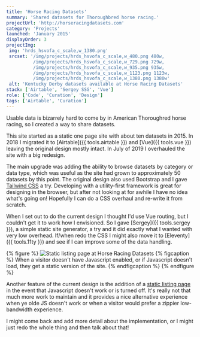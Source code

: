 ```yaml
---
title: 'Horse Racing Datasets'
summary: 'Shared datasets for Thoroughbred horse racing.'
projectUrl: 'http://horseracingdatasets.com'
category: 'Projects'
launched: 'January 2015'
displayOrder: 3
projectImg:
 img: 'hrds_hsvofa_c_scale,w_1380.png'
 srcset: '/img/projects/hrds_hsvofa_c_scale,w_480.png 480w,
          /img/projects/hrds_hsvofa_c_scale,w_729.png 729w,
          /img/projects/hrds_hsvofa_c_scale,w_935.png 935w,
          /img/projects/hrds_hsvofa_c_scale,w_1123.png 1123w,
          /img/projects/hrds_hsvofa_c_scale,w_1380.png 1380w'
 alt: 'Kentucky Derby datasets available at Horse Racing Datasets'
stack: ['Airtable', 'Sergey SSG', 'Vue']
role: ['Code', 'Curation', 'Design']
tags: ['Airtable', 'Curation']
---
```


Usable data is bizarrely hard to come by in American Thoroughred horse racing, so I created a way to share datasets.

This site started as a static one page site with about ten datasets in 2015. In 2018 I migrated it to [Airtable]({{ tools.airtable }}) and [Vue]({{ tools.vue }}) leaving the original design mostly intact. In July of 2019 I overhauled the site with a big redesign.

The main upgrade was adding the ability to browse datasets by category or data type, which was useful as the site had grown to approximately 50 datasets by this point. The original design also used Bootstrap and I gave [Tailwind CSS](https://tailwindcss.com/) a try. Developing with a utility-first framework is great for designing in the browser, but after not looking at for awhile I have no idea what's going on! Hopefully I can do a CSS overhaul and re-write it from scratch.

When I set out to do the current design I thought I'd use Vue routing, but I couldn't get it to work how I envisioned. So I gave [Sergey]({{ tools.sergey }}), a simple static site generator, a try and it did exactly what I wanted with very low overhead. If/when redo the CSS I might also move it to [Eleventy]({{ tools.11ty }}) and see if I can improve some of the data handling.

{% figure %}
  <img src="/img/HRDS-static.png" alt="Static listing page at Horse Racing Datasets" loading="lazy" />
  {% figcaption %}
    When a visitor doesn't have Javascript enabled, or if Javascript doesn't load, they get a static version of the site.
  {% endfigcaption %}
{% endfigure %}

Another feature of the current design is the addition of a [static listing page](http://horseracingdatasets.com/static/) in the event that Javascript doesn't work or is turned off. It's really not that much more work to maintain and it provides a nice alternative experience when ye olde JS doesn't work or when a visitor would prefer a zippier low-bandwidth experience.

I might come back and add more detail about the implementation, or I might just redo the whole thing and then talk about that!
